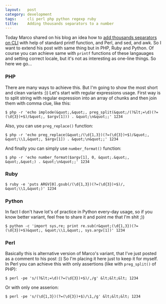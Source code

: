 ```yaml
---
layout:   post
category: development
tags:     cli perl php python regexp ruby
title:    Adding thousands separators to a number
---
```


Today Marco shared on his blog an idea how to [add thousands separators on
CLI][1] with help of standard printf function, and Perl, and sed, and awk.
So I want to extend his post with same thing but in PHP, Ruby and Python.
Of course you can achieve same with `printf` functions of these langauages
and setting correct locale, but it's not as interesting as one-line things.
So here we go...

### PHP

There are many ways to achieve this. But I'm going to show the most short and
clean variants :)) Let's start with regular expressions usage. First way is to
split string with regular expression into an array of chunks and then join them
with comma clue, like this:

```
$ php -r 'echo implode(&quot;,&quot;, preg_split(&quot;/(?&lt;=\d)(?=(\d{3})+$)/&quot;, $argv[1])) . &quot;\n&quot;;' 1234
```

Also, you can use `preg_replace()` function:

```
$ php -r 'echo preg_replace(&quot;/(\d{1,3})(?=(\d{3})+$)/&quot;, &quot;\\1,&quot;, $argv[1]) . &quot;\n&quot;;' 1234
```

And finally you can simply use `number_format()` function:

```
$ php -r 'echo number_format($argv[1], 0, &quot;.&quot;, &quot;,&quot;) . &quot;\n&quot;;' 1234
```


### Ruby

```
$ ruby -e 'puts ARGV[0].gsub(/(\d{1,3})(?=(\d{3})+$)/, &quot;\\1,&quot;)' 1234
```


### Python

In fact I don't have lot's of practice in Python every-day usage, so if you know
better variant, feel free to share it and point me that I'm shit ;))

```
$ python -c 'import sys,re; print re.sub(r&quot;(\d{1,3})(?=(\d{3})+$)&quot;, &quot;\\1,&quot;, sys.argv[1])' 1234
```


### Perl
Basically this is alternative version of Marco's variant, that I've just posted
as a comment to his post :)) So I'm placing it here just to keep it for myself.
In Perl you can achieve this with only assertions (like with `preg_split()` of
PHP):

```
$ perl -pe 's/(?&lt;=\d)(?=(\d{3})+$)/,/g' &lt;&lt;&lt; 1234
```

Or with only one asserion:

```
$ perl -pe 's/(\d{1,3})(?=(\d{3})+$)/\1,/g' &lt;&lt;&lt; 1234
```


[1]: http://mydebian.blogdns.org/?p=777
